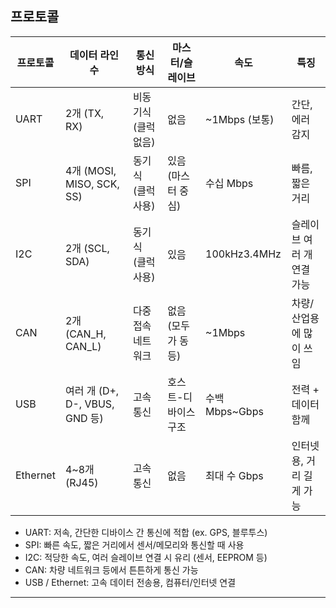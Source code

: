 ## 프로토콜  
프로토콜 | 데이터 라인 수 | 통신 방식 | 마스터/슬레이브 | 속도 | 특징
--|--|--|--|--|--
UART | 2개 (TX, RX) | 비동기식(클럭 없음) | 없음 | ~1Mbps (보통) | 간단, 에러 감지
SPI | 4개 (MOSI, MISO, SCK, SS) | 동기식 (클럭 사용) | 있음 (마스터 중심) | 수십 Mbps | 빠름, 짧은 거리
I2C | 2개 (SCL, SDA) | 동기식 (클럭 사용) | 있음 | 100kHz3.4MHz | 슬레이브 여러 개 연결 가능
CAN | 2개 (CAN_H, CAN_L) | 다중접속 네트워크 | 없음 (모두가 동등) | ~1Mbps | 차량/산업용에 많이 쓰임
USB | 여러 개 (D+, D-, VBUS, GND 등) | 고속 통신 | 호스트-디바이스 구조 | 수백 Mbps~Gbps | 전력 + 데이터 함께
Ethernet | 4~8개 (RJ45) | 고속 통신 | 없음 | 최대 수 Gbps | 인터넷용, 거리 길게 가능

- UART: 저속, 간단한 디바이스 간 통신에 적합 (ex. GPS, 블루투스)
- SPI: 빠른 속도, 짧은 거리에서 센서/메모리와 통신할 때 사용
- I2C: 적당한 속도, 여러 슬레이브 연결 시 유리 (센서, EEPROM 등)
- CAN: 차량 네트워크 등에서 튼튼하게 통신 가능
- USB / Ethernet: 고속 데이터 전송용, 컴퓨터/인터넷 연결
***
